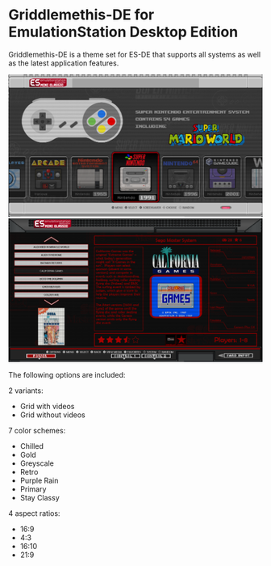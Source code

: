 # Griddlemethis-DE for EmulationStation Desktop Edition

Griddlemethis-DE is a theme set for ES-DE that supports all systems as well as the latest application features.

![systems](sys.png)
![games](game.png)

The following options are included:

2 variants:

- Grid with videos
- Grid without videos

7 color schemes:

- Chilled
- Gold
- Greyscale
- Retro
- Purple Rain
- Primary
- Stay Classy


4 aspect ratios:

- 16:9
- 4:3
- 16:10
- 21:9



